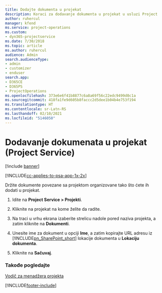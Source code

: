 ```yaml
---
title: Dodajte dokumenta u projekat
description: Koraci za dodavanje dokumenta u projekat u usluzi Project Service
author: ruhercul
manager: kfend
ms.service: project-operations
ms.custom:
- dyn365-projectservice
ms.date: 7/30/2018
ms.topic: article
ms.author: ruhercul
audience: Admin
search.audienceType:
- admin
- customizer
- enduser
search.app:
- D365CE
- D365PS
- ProjectOperations
ms.openlocfilehash: 373e6e6f41b8877c6a8a69f56c22edc9499d0c1a
ms.sourcegitcommit: 418fa1fe9d605b8faccc2d5dee1b04b4e753f194
ms.translationtype: HT
ms.contentlocale: sr-Latn-RS
ms.lasthandoff: 02/10/2021
ms.locfileid: "5146050"
---
```

# <a name="add-documents-to-a-project-project-service"></a>Dodavanje dokumenata u projekat (Project Service)

[!include [banner](../includes/psa-now-project-operations.md)]

[!INCLUDE[cc-applies-to-psa-app-1x-2x](../includes/cc-applies-to-psa-app-1x-2x.md)]

Držite dokumente povezane sa projektom organizovane tako što ćete ih dodati u projekat.  
  
1. Idite na **Project Service > Projekti**.  
  
2. Kliknite na projekat na kome želite da radite.  
  
3. Na traci u vrhu ekrana izaberite strelicu nadole pored naziva projekta, a zatim kliknite na **Dokumenti**.  
  
4. Unesite ime za dokument u opciji **Ime**, a zatim kopirajte URL adresu iz [!INCLUDE[pn_SharePoint_short](../includes/pn-sharepoint-short.md)] lokacije dokumenta u **Lokaciju dokumenta**.  
  
5. Kliknite na **Sačuvaj**.  
  
### <a name="see-also"></a>Takođe pogledajte  
 [Vodič za menadžera projekta](../psa/project-manager-guide.md)


[!INCLUDE[footer-include](../includes/footer-banner.md)]